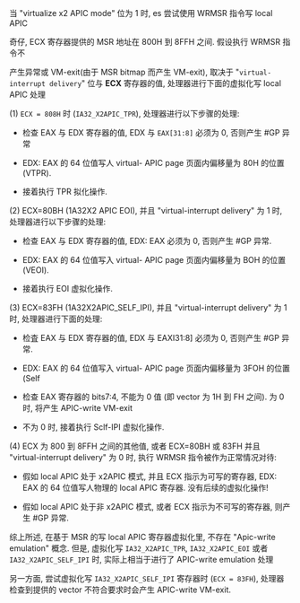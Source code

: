 
当 "virtualize x2 APIC mode" 位为 1 时, es 尝试使用 WRMSR 指令写 local APIC

奇仔, ECX 寄存器提供的 MSR 地址在 800H 到 8FFH 之间. 假设执行 WRMSR 指令不

产生异常或 VM-exit(由于 MSR bitmap 而产生 VM-exit), 取决于 "`virtual-interrupt delivery`" 位与 **ECX** 寄存器的值, 处理器进行下面的虚拟化写 local APIC 处理

(1) `ECX = 808H` 时 (`IA32_X2APIC_TPR`), 处理器进行以下步骤的处理:

* 检查 EAX 与 EDX 寄存器的值, EDX 与 `EAX[31:8]` 必须为 0, 否则产生 #GP 异常

* EDX: EAX 的 64 位值写人 virtual- APIC page 页面内偏移量为 80H 的位置 (VTPR).

* 接着执行 TPR 拟化操作.

(2) ECX=80BH (1A32X2 APIC EOI), 并且 "virtual-interrupt delivery" 为 1 时, 处理器进行以下步骤的处理:

* 检查 EAX 与 EDX 寄存器的值, EDX: EAX 必须为 0, 否则产生 #GP 异常.

* EDX: EAX 的 64 位值写入 virtual- APIC page 页面内偏移量为 BOH 的位置 (VEOI).

* 接着执行 EOI 虚拟化操作.

(3) ECX=83FH (1A32X2APIC_SELF_IPI), 并且 "virtual-interrupt delivery" 为 1 时, 处理器进行下面的处理:

* 检査 EAX 与 EDX 寄存器的值, EDX 与 EAXI31:8] 必须为 0, 否则产生 #GP 异常.

* EDX: EAX 的 64 位值写入 virtual- APIC page 页面内偏移量为 3FOH 的位置 (Self

* 检查 EAX 寄存器的 bits7:4, 不能为 0 值 (即 vector 为 1H 到 FH 之间). 为 0 时, 将产生 APIC-write VM-exit

* 不为 0 时, 接着执行 Sclf-IPI 虚拟化操作.

(4) ECX 为 800 到 8FFH 之间的其他值, 或者 ECX=80BH 或 83FH 并且 "virtual-interrupt delivery" 为 0 时, 执行 WRMSR 指令被作为正常情况对待:

* 假如 local APIC 处于 x2APIC 模式, 并且 ECX 指示为可写的寄存器, EDX: EAX 的 64 位值写人物理的 local APIC 寄存器. 没有后续的虚拟化操作!

* 假如 local APIC 处于非 x2APIC 模式, 或者 ECX 指示为不可写的寄存器, 则产生 #GP 异常.

综上所述, 在基于 MSR 的写 local APIC 寄存器虚拟化里, 不存在 "Apic-write emulation" 概念. 但是, 虚拟化写 `IA32_X2APIC_TPR`, `IA32_X2APIC_EOI` 或者 `IA32_X2APIC_SELF_IPI` 时, 实际上相当于进行了 APIC-write emulation 处理

另一方面, 尝试虚拟化写 `IA32_X2APIC_SELF_IPI` 寄存器时 (`ECX = 83FH`), 处理器检查到提供的 vector 不符合要求时会产生 APIC-write VM-exit.